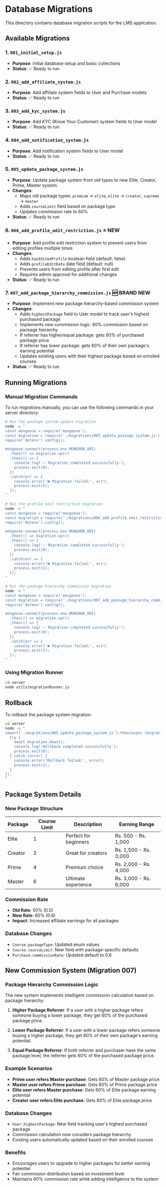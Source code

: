 # Database Migrations

This directory contains database migration scripts for the LMS application.

## Available Migrations

### 1. `001_initial_setup.js`
- **Purpose**: Initial database setup and basic collections
- **Status**: ✅ Ready to run

### 2. `002_add_affiliate_system.js`
- **Purpose**: Add affiliate system fields to User and Purchase models
- **Status**: ✅ Ready to run

### 3. `003_add_kyc_system.js`
- **Purpose**: Add KYC (Know Your Customer) system fields to User model
- **Status**: ✅ Ready to run

### 4. `004_add_notification_system.js`
- **Purpose**: Add notification system fields to User model
- **Status**: ✅ Ready to run

### 5. `005_update_package_system.js`
- **Purpose**: Update package system from old types to new Elite, Creator, Prime, Master system
- **Changes**:
  - Maps old package types: `premium` → `elite`, `elite` → `creator`, `supreme` → `master`
  - Adds `courseLimit` field based on package type
  - Updates commission rate to 60%
- **Status**: ✅ Ready to run

### 6. `006_add_profile_edit_restriction.js` ⭐ **NEW**
- **Purpose**: Add profile edit restriction system to prevent users from editing profiles multiple times
- **Changes**:
  - Adds `hasEditedProfile` boolean field (default: false)
  - Adds `profileEditDate` date field (default: null)
  - Prevents users from editing profile after first edit
  - Requires admin approval for additional changes
- **Status**: ✅ Ready to run

### 7. `007_add_package_hierarchy_commission.js` 🆕 **BRAND NEW**
- **Purpose**: Implement new package hierarchy-based commission system
- **Changes**:
  - Adds `highestPackage` field to User model to track user's highest purchased package
  - Implements new commission logic: 60% commission based on package hierarchy
  - If referrer has higher/equal package: gets 60% of purchased package price
  - If referrer has lower package: gets 60% of their own package's earning potential
  - Updates existing users with their highest package based on enrolled courses
- **Status**: ✅ Ready to run

## Running Migrations

### Manual Migration Commands

To run migrations manually, you can use the following commands in your server directory:

```bash
# Run the package system update migration
node -e "
const mongoose = require('mongoose');
const migration = require('./migrations/005_update_package_system.js');
require('dotenv').config();

mongoose.connect(process.env.MONGODB_URI)
  .then(() => migration.up())
  .then(() => {
    console.log('✅ Migration completed successfully');
    process.exit(0);
  })
  .catch(err => {
    console.error('❌ Migration failed:', err);
    process.exit(1);
  });
"

# Run the profile edit restriction migration
node -e "
const mongoose = require('mongoose');
const migration = require('./migrations/006_add_profile_edit_restriction.js');
require('dotenv').config();

mongoose.connect(process.env.MONGODB_URI)
  .then(() => migration.up())
  .then(() => {
    console.log('✅ Migration completed successfully');
    process.exit(0);
  })
  .catch(err => {
    console.error('❌ Migration failed:', err);
    process.exit(1);
  });
"

# Run the package hierarchy commission migration
node -e "
const mongoose = require('mongoose');
const migration = require('./migrations/007_add_package_hierarchy_commission.js');
require('dotenv').config();

mongoose.connect(process.env.MONGODB_URI)
  .then(() => migration.up())
  .then(() => {
    console.log('✅ Migration completed successfully');
    process.exit(0);
  })
  .catch(err => {
    console.error('❌ Migration failed:', err);
    process.exit(1);
  });
"
```

### Using Migration Runner
```bash
cd server
node utils/migrationRunner.js
```

## Rollback

To rollback the package system migration:
```bash
cd server
node -e "
import('./migrations/005_update_package_system.js').then(async (migration) => {
  try {
    await migration.down();
    console.log('Rollback completed successfully');
    process.exit(0);
  } catch (error) {
    console.error('Rollback failed:', error);
    process.exit(1);
  }
});
"
```

## Package System Details

### New Package Structure
| Package | Course Limit | Description | Earning Range |
|---------|--------------|-------------|---------------|
| Elite | 1 | Perfect for beginners | Rs. 500 - Rs. 1,000 |
| Creator | 3 | Great for creators | Rs. 1,500 - Rs. 3,000 |
| Prime | 4 | Premium choice | Rs. 2,000 - Rs. 4,000 |
| Master | 6 | Ultimate experience | Rs. 3,000 - Rs. 6,000 |

### Commission Rate
- **Old Rate**: 50% (0.5)
- **New Rate**: 60% (0.6)
- **Impact**: Increased affiliate earnings for all packages

### Database Changes
- `Course.packageType`: Updated enum values
- `Course.courseLimit`: New field with package-specific defaults
- `Purchase.commissionRate`: Updated default to 0.6

## New Commission System (Migration 007)

### Package Hierarchy Commission Logic
The new system implements intelligent commission calculation based on package hierarchy:

1. **Higher Package Referrer**: If a user with a higher package refers someone buying a lower package, they get 60% of the purchased package price.

2. **Lower Package Referrer**: If a user with a lower package refers someone buying a higher package, they get 60% of their own package's earning potential.

3. **Equal Package Referrer**: If both referrer and purchaser have the same package level, the referrer gets 60% of the purchased package price.

### Example Scenarios
- **Prime user refers Master purchase**: Gets 60% of Master package price
- **Master user refers Prime purchase**: Gets 60% of Prime package price  
- **Elite user refers Master purchase**: Gets 60% of Elite package earning potential
- **Creator user refers Elite purchase**: Gets 60% of Elite package price

### Database Changes
- `User.highestPackage`: New field tracking user's highest purchased package
- Commission calculation now considers package hierarchy
- Existing users automatically updated based on their enrolled courses

### Benefits
- Encourages users to upgrade to higher packages for better earning potential
- Fair commission distribution based on investment level
- Maintains 60% commission rate while adding intelligence to the system